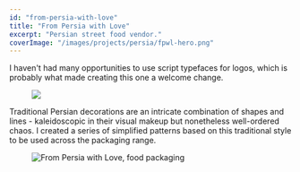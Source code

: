 ```yaml
---
id: "from-persia-with-love"
title: "From Persia with Love"
excerpt: "Persian street food vendor."
coverImage: "/images/projects/persia/fpwl-hero.png"
---
```


I haven't had many opportunities to use script typefaces for logos, which is probably what made creating this one a welcome change.

<figure><img src='/assets/img/portfolio/projects/persia/fpwl-001.jpg'></figure>

Traditional Persian decorations are an intricate combination of shapes and lines - kaleidoscopic in their visual makeup but nonetheless well-ordered chaos. I created a series of simplified patterns based on this traditional style to be used across the packaging range.

<figure><img src='/assets/img/portfolio/projects/persia/fpwl-002.jpg' alt='From Persia with Love, food packaging'></figure>
